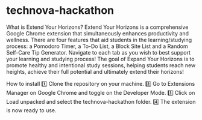 # technova-hackathon
What is Extend Your Horizons?
Extend Your Horizons is a comprehensive Google Chrome extension that simultaneously enhances productivity and wellness. There are four features that aid students in the learning/studying process: a Pomodoro Timer, a To-Do List, a Block Site List and a Random Self-Care Tip Generator. Navigate to each tab as you wish to best support your learning and studying process! The goal of Expand Your Horizons is to promote healthy and intentional study sessions, helping students reach new heights, achieve their full potential and ultimately extend their horizons! 

How to install
1️⃣ Clone the repository on your machine.
2️⃣ Go to Extensions Manager on Google Chrome and toggle on the Developer Mode.
3️⃣ Click on Load unpacked and select the technova-hackathon folder.
4️⃣ The extension is now ready to use.
